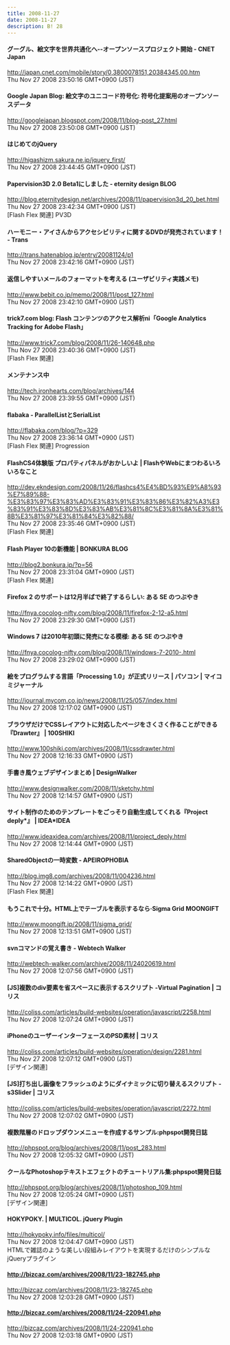 ```yaml
---
title: 2008-11-27
date: 2008-11-27
description: B! 28
---
```


#### グーグル、絵文字を世界共通化へ--オープンソースプロジェクト開始 - CNET Japan
http://japan.cnet.com/mobile/story/0,3800078151,20384345,00.htm<br>
Thu Nov 27 2008 23:50:16 GMT+0900 (JST)<br>


#### Google Japan Blog: 絵文字のユニコード符号化: 符号化提案用のオープンソースデータ
http://googlejapan.blogspot.com/2008/11/blog-post_27.html<br>
Thu Nov 27 2008 23:50:08 GMT+0900 (JST)<br>


#### はじめてのjQuery
http://higashizm.sakura.ne.jp/jquery_first/<br>
Thu Nov 27 2008 23:44:45 GMT+0900 (JST)<br>


#### Papervision3D 2.0 Beta1にしました - eternity design BLOG
http://blog.eternitydesign.net/archives/2008/11/papervision3d_20_bet.html<br>
Thu Nov 27 2008 23:42:34 GMT+0900 (JST)<br>
[Flash Flex 関連] PV3D


#### ハーモニー・アイさんからアクセシビリティに関するDVDが発売されています！ - Trans
http://trans.hatenablog.jp/entry/20081124/p1<br>
Thu Nov 27 2008 23:42:16 GMT+0900 (JST)<br>


#### 返信しやすいメールのフォーマットを考える (ユーザビリティ実践メモ)
http://www.bebit.co.jp/memo/2008/11/post_127.html<br>
Thu Nov 27 2008 23:42:10 GMT+0900 (JST)<br>


#### trick7.com blog: Flash コンテンツのアクセス解析ni「Google Analytics Tracking for Adobe Flash」
http://www.trick7.com/blog/2008/11/26-140648.php<br>
Thu Nov 27 2008 23:40:36 GMT+0900 (JST)<br>
[Flash Flex 関連]


#### メンテナンス中
http://tech.ironhearts.com/blog/archives/144<br>
Thu Nov 27 2008 23:39:55 GMT+0900 (JST)<br>


#### flabaka - ParallelListとSerialList
http://flabaka.com/blog/?p=329<br>
Thu Nov 27 2008 23:36:14 GMT+0900 (JST)<br>
[Flash Flex 関連] Progression


####   FlashCS4体験版 プロパティパネルがおかしいよ  |  FlashやWebにまつわるいろいろなこと
http://dev.ekndesign.com/2008/11/26/flashcs4%E4%BD%93%E9%A8%93%E7%89%88-%E3%83%97%E3%83%AD%E3%83%91%E3%83%86%E3%82%A3%E3%83%91%E3%83%8D%E3%83%AB%E3%81%8C%E3%81%8A%E3%81%8B%E3%81%97%E3%81%84%E3%82%88/<br>
Thu Nov 27 2008 23:35:46 GMT+0900 (JST)<br>
[Flash Flex 関連]


#### Flash Player 10の新機能 | BONKURA BLOG
http://blog2.bonkura.jp/?p=56<br>
Thu Nov 27 2008 23:31:04 GMT+0900 (JST)<br>
[Flash Flex 関連]


#### Firefox 2 のサポートは12月半ばで終了するらしい: ある SE のつぶやき
http://fnya.cocolog-nifty.com/blog/2008/11/firefox-2-12-a5.html<br>
Thu Nov 27 2008 23:29:30 GMT+0900 (JST)<br>


#### Windows 7 は2010年初頭に発売になる模様: ある SE のつぶやき
http://fnya.cocolog-nifty.com/blog/2008/11/windows-7-2010-.html<br>
Thu Nov 27 2008 23:29:02 GMT+0900 (JST)<br>


#### 絵をプログラムする言語「Processing 1.0」が正式リリース | パソコン | マイコミジャーナル
http://journal.mycom.co.jp/news/2008/11/25/057/index.html<br>
Thu Nov 27 2008 12:17:02 GMT+0900 (JST)<br>


#### ブラウザだけでCSSレイアウトに対応したページをさくさく作ることができる『Drawter』 | 100SHIKI
http://www.100shiki.com/archives/2008/11/cssdrawter.html<br>
Thu Nov 27 2008 12:16:33 GMT+0900 (JST)<br>


#### 手書き風ウェブデザインまとめ | DesignWalker
http://www.designwalker.com/2008/11/sketchy.html<br>
Thu Nov 27 2008 12:14:57 GMT+0900 (JST)<br>


#### サイト制作のためのテンプレートをごっそり自動生成してくれる『Project deply*』 | IDEA*IDEA
http://www.ideaxidea.com/archives/2008/11/project_deply.html<br>
Thu Nov 27 2008 12:14:44 GMT+0900 (JST)<br>


#### SharedObjectの一時変数 - APEIROPHOBIA
http://blog.img8.com/archives/2008/11/004236.html<br>
Thu Nov 27 2008 12:14:22 GMT+0900 (JST)<br>
[Flash Flex 関連]


#### もうこれで十分。HTML上でテーブルを表示するなら·Sigma Grid MOONGIFT
http://www.moongift.jp/2008/11/sigma_grid/<br>
Thu Nov 27 2008 12:13:51 GMT+0900 (JST)<br>


#### svnコマンドの覚え書き - Webtech Walker
http://webtech-walker.com/archive/2008/11/24020619.html<br>
Thu Nov 27 2008 12:07:56 GMT+0900 (JST)<br>


####   [JS]複数のdiv要素を省スペースに表示するスクリプト -Virtual Pagination | コリス
http://coliss.com/articles/build-websites/operation/javascript/2258.html<br>
Thu Nov 27 2008 12:07:24 GMT+0900 (JST)<br>


####   iPhoneのユーザーインターフェースのPSD素材 | コリス
http://coliss.com/articles/build-websites/operation/design/2281.html<br>
Thu Nov 27 2008 12:07:12 GMT+0900 (JST)<br>
[デザイン関連]


####   [JS]打ち出し画像をフラッシュのようにダイナミックに切り替えるスクリプト -s3Slider | コリス
http://coliss.com/articles/build-websites/operation/javascript/2272.html<br>
Thu Nov 27 2008 12:07:02 GMT+0900 (JST)<br>


#### 複数階層のドロップダウンメニューを作成するサンプル:phpspot開発日誌
http://phpspot.org/blog/archives/2008/11/post_283.html<br>
Thu Nov 27 2008 12:05:32 GMT+0900 (JST)<br>


#### クールなPhotoshopテキストエフェクトのチュートリアル集:phpspot開発日誌
http://phpspot.org/blog/archives/2008/11/photoshop_109.html<br>
Thu Nov 27 2008 12:05:24 GMT+0900 (JST)<br>
[デザイン関連]


#### HOKYPOKY. | MULTICOL. jQuery Plugin
http://hokypoky.info/files/multicol/<br>
Thu Nov 27 2008 12:04:47 GMT+0900 (JST)<br>
HTMLで雑誌のような美しい段組みレイアウトを実現するだけのシンプルなjQueryプラグイン


#### http://bizcaz.com/archives/2008/11/23-182745.php
http://bizcaz.com/archives/2008/11/23-182745.php<br>
Thu Nov 27 2008 12:03:28 GMT+0900 (JST)<br>


#### http://bizcaz.com/archives/2008/11/24-220941.php
http://bizcaz.com/archives/2008/11/24-220941.php<br>
Thu Nov 27 2008 12:03:18 GMT+0900 (JST)<br>


